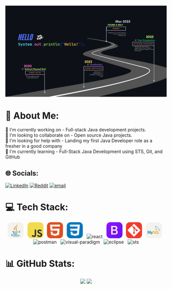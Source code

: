 <p align="center">
  <img src="https://raw.githubusercontent.com/ranjeetkumar274/ranjeetkumar274/main/SANHOK%20(2).png" alt="Milestone Roadmap" />
</p>


# 💫 About Me:
🎯 I'm currently working on - Full-stack Java development projects.<br>👥 I'm looking to collaborate on - Open source Java projects.<br>🤝 I'm looking for help with - Landing my first Java Developer role as a fresher in a good company<br>🌱 I'm currently learning - Full-Stack Java Development using STS, Git, and GitHub<br>


## 🌐 Socials:
[![LinkedIn](https://img.shields.io/badge/LinkedIn-%230077B5.svg?logo=linkedin&logoColor=white)](https://linkedin.com/in/ranjeetkumar274) [![Reddit](https://img.shields.io/badge/Reddit-%23FF4500.svg?logo=Reddit&logoColor=white)](https://reddit.com/user/u/Much_Intention_) [![email](https://img.shields.io/badge/Email-D14836?logo=gmail&logoColor=white)](mailto:ranjeet639760@gmail.com) 

# 💻 Tech Stack:
<p align="center"> 
  <img src="https://github.com/tandpfun/skill-icons/blob/main/icons/Java-Light.svg" alt="java" width="50" height="50"/>&nbsp;&nbsp;
  <img src="https://github.com/tandpfun/skill-icons/blob/main/icons/JavaScript.svg" alt="javascript" width="50" height="50"/>&nbsp;&nbsp;
  <img src="https://github.com/tandpfun/skill-icons/blob/main/icons/HTML.svg" alt="html5" width="50" height="50"/>&nbsp;&nbsp;
  <img src="https://github.com/tandpfun/skill-icons/blob/main/icons/CSS.svg" alt="css3" width="50" height="50"/>&nbsp;&nbsp;
  <img src="https://github.com/Scar1109/skill-icons/blob/main/icons/React-Light.svg" alt="react" width="50" height="50"/>&nbsp;&nbsp;
  <img src="https://github.com/tandpfun/skill-icons/blob/main/icons/Bootstrap.svg" alt="bootstrap" width="50" height="50"/>&nbsp;&nbsp;
  <img src="https://github.com/tandpfun/skill-icons/blob/main/icons/Git.svg" alt="git" width="50" height="50"/>&nbsp;&nbsp;
  <img src="https://github.com/tandpfun/skill-icons/blob/main/icons/MySQL-Light.svg" alt="mysql" width="50" height="50"/>&nbsp;&nbsp;
  <img src="https://github.com/Scar1109/skill-icons/blob/main/icons/Postman.svg" alt="postman" width="50" height="50"/>&nbsp;&nbsp;
  <img src="https://user-images.githubusercontent.com/25181517/192108890-200809d1-439c-4e23-90d3-b090cf9a4eea.png" alt="visual-paradigm" width="50" height="50"/>&nbsp;&nbsp;
  <img src="https://user-images.githubusercontent.com/25181517/192108891-d86b6220-e232-423a-bf5f-90903e6887c3.png" alt="eclipse" width="50" height="50"/>&nbsp;&nbsp;
  <img src="https://github.com/Scar1109/skill-icons/blob/main/icons/Spring-Light.svg" alt="sts" width="50" height="50"/>
</p>

# 📊 GitHub Stats:
<div align="center">
  <img src="https://github-readme-stats.vercel.app/api?username=ranjeetkumar274&theme=transparent&hide_border=true&include_all_commits=true&count_private=false" height="180em" />
  <img src="https://nirzak-streak-stats.vercel.app/?user=ranjeetkumar274&theme=transparent&hide_border=true" height="180em" />
</div>
